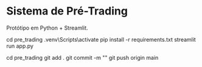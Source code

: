 # Sistema de Pré-Trading

Protótipo em Python + Streamlit.


cd pre_trading
.venv\Scripts\activate
pip install -r requirements.txt
streamlit run app.py

cd pre_trading
git add .
git commit -m ""
git push origin main